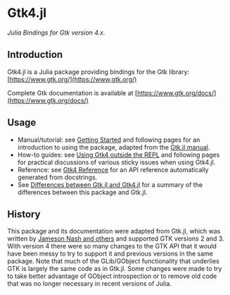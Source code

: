 # Gtk4.jl

*Julia Bindings for Gtk version 4.x.*

## Introduction

Gtk4.jl is a Julia package providing bindings for the Gtk library: [https://www.gtk.org/](https://www.gtk.org/)

Complete Gtk documentation is available at [https://www.gtk.org/docs/](https://www.gtk.org/docs/)

## Usage

  * Manual/tutorial: see [Getting Started](@ref) and following pages for an introduction to using the package, adapted from the [Gtk.jl manual](https://juliagraphics.github.io/Gtk.jl/latest/).
  * How-to guides: see [Using Gtk4 outside the REPL](@ref) and following pages for practical discussions of various sticky issues when using Gtk4.jl.
  * Reference: see [Gtk4 Reference](@ref) for an API reference automatically generated from docstrings.
  * See [Differences between Gtk.jl and Gtk4.jl](@ref) for a summary of the differences between this package and Gtk.jl.

## History

This package and its documentation were adapted from Gtk.jl, which was written by [Jameson Nash and others](https://github.com/JuliaGraphics/Gtk.jl/contributors) and supported GTK versions 2 and 3. With version 4 there were so many changes to the GTK API that it would have been messy to try to support it and previous versions in the same package. Note that much of the GLib/GObject functionality that underlies GTK is largely the same code as in Gtk.jl. Some changes were made to try to take better advantage of GObject introspection or to remove old code that was no longer necessary in recent versions of Julia.
